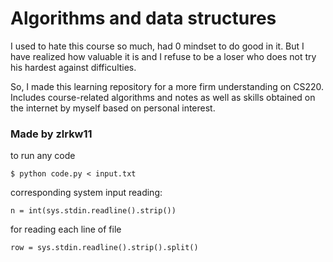 # Algorithms and data structures
I used to hate this course so much, had 0 mindset to do good in it. But I have realized how valuable it is and I refuse to be a loser who does not try his hardest against difficulties.

So, I made this learning repository for a more firm understanding on CS220. Includes course-related algorithms and notes as well as skills obtained on the internet by myself based on personal interest.
### Made by zlrkw11

to run any code

```
$ python code.py < input.txt
```

corresponding system input reading:
```
n = int(sys.stdin.readline().strip())
```
for reading each line of file

```
row = sys.stdin.readline().strip().split()
```
